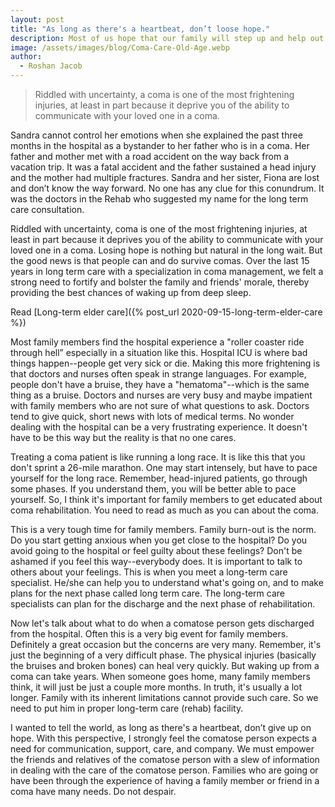 ```yaml
---
layout: post
title: "As long as there's a heartbeat, don’t loose hope."
description: Most of us hope that our family will step up and help out. But the reality is different. For an increasing number of seniors, that option isn’t there.
image: /assets/images/blog/Coma-Care-Old-Age.webp
author:
  - Roshan Jacob
---
```


> Riddled with uncertainty, a coma is one of the most frightening injuries, at least in part because it deprive you of the ability to communicate with your loved one in a coma.

Sandra cannot control her emotions when she explained the past three months in the hospital as a bystander to her father who is in a coma. Her father and mother met with a road accident on the way back from a vacation trip. It was a fatal accident and the father sustained a head injury and the mother had multiple fractures. Sandra and her sister, Fiona are lost and don’t know the way forward. No one has any clue for this conundrum. It was the doctors in the Rehab who suggested my name for the long term care consultation.

Riddled with uncertainty, coma is one of the most frightening injuries, at least in part because it deprives you of the ability to communicate with your loved one in a coma. Losing hope is nothing but natural in the long wait. But the good news is that people can and do survive comas. Over the last 15 years in long term care with a specialization in coma management, we felt a strong need to fortify and bolster the family and friends' morale, thereby providing the best chances of waking up from deep sleep.

Read [Long-term elder care]({% post_url 2020-09-15-long-term-elder-care %})

Most family members find the hospital experience a "roller coaster ride through hell” especially in a situation like this. Hospital ICU is where bad things happen--people get very sick or die. Making this more frightening is that doctors and nurses often speak in strange languages. For example, people don't have a bruise, they have a "hematoma"--which is the same thing as a bruise. Doctors and nurses are very busy and maybe impatient with family members who are not sure of what questions to ask. Doctors tend to give quick, short news with lots of medical terms. No wonder dealing with the hospital can be a very frustrating experience. It doesn't have to be this way but the reality is that no one cares.

Treating a coma patient is like running a long race. It is like this that you don't sprint a 26-mile marathon. One may start intensely, but have to pace yourself for the long race. Remember, head-injured patients, go through some phases. If you understand them, you will be better able to pace yourself. So, I think it's important for family members to get educated about coma rehabilitation. You need to read as much as you can about the coma.

This is a very tough time for family members. Family burn-out is the norm. Do you start getting anxious when you get close to the hospital? Do you avoid going to the hospital or feel guilty about these feelings? Don't be ashamed if you feel this way--everybody does. It is important to talk to others about your feelings. This is when you meet a long-term care specialist. He/she can help you to understand what's going on, and to make plans for the next phase called long term care. The long-term care specialists can plan for the discharge and the next phase of rehabilitation.

Now let's talk about what to do when a comatose person gets discharged from the hospital. Often this is a very big event for family members. Definitely a great occasion but the concerns are very many. Remember, it's just the beginning of a very difficult phase. The physical injuries (basically the bruises and broken bones) can heal very quickly. But waking up from a coma can take years. When someone goes home, many family members think, it will just be just a couple more months. In truth, it's usually a lot longer. Family with its inherent limitations cannot provide such care. So we need to put him in proper long-term care (rehab) facility.

I wanted to tell the world, as long as there's a heartbeat, don’t give up on hope. With this perspective, I strongly feel the comatose person expects a need for communication, support, care, and company. We must empower the friends and relatives of the comatose person with a slew of information in dealing with the care of the comatose person. Families who are going or have been through the experience of having a family member or friend in a coma have many needs. Do not despair.
